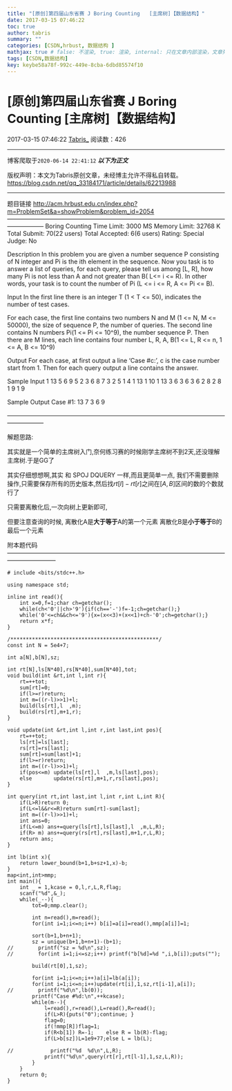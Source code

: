 ```yaml
---
title: "[原创]第四届山东省赛 J Boring Counting   [主席树]【数据结构】"
date: 2017-03-15 07:46:22
toc: true
author: tabris
summary: ""
categories: [CSDN,hrbust, 数据结构 ]
mathjax: true # false: 不渲染, true: 渲染, internal: 只在文章内部渲染，文章列表中不渲染
tags: [CSDN,数据结构]
key: keybe58a78f-992c-449e-8cba-6dbd85574f10
---
```


# [原创]第四届山东省赛 J Boring Counting   [主席树]【数据结构】

2017-03-15 07:46:22  [Tabris_](https://me.csdn.net/qq_33184171) 阅读数：426

---

博客爬取于`2020-06-14 22:41:12`
***以下为正文***

版权声明：本文为Tabris原创文章，未经博主允许不得私自转载。
https://blog.csdn.net/qq_33184171/article/details/62213988

<!-- more -->

---

题目链接 http://acm.hrbust.edu.cn/index.php?m=ProblemSet&a=showProblem&problem_id=2054
——————————————————————————————————————————
Boring Counting
Time Limit: 3000 MS	Memory Limit: 32768 K
Total Submit: 70(22 users)	Total Accepted: 6(6 users)	Rating: 	Special Judge: No

Description
In this problem you are given a number sequence P consisting of N integer and Pi is the ith element in the sequence. Now you task is to answer a list of queries, for each query, please tell us among [L, R], how many Pi is not less than A and not greater than B( L<= i <= R). In other words, your task is to count the number of Pi (L <= i <= R,  A <= Pi <= B).


Input
In the first line there is an integer T (1 < T <= 50), indicates the number of test cases. 

For each case, the first line contains two numbers N and M (1 <= N, M <= 50000), the size of sequence P, the number of queries. The second line contains N numbers Pi(1 <= Pi <= 10^9), the number sequence P. Then there are M lines, each line contains four number L, R, A, B(1 <= L, R <= n, 1 <= A, B <= 10^9)

Output
For each case, at first output a line ‘Case #c:’, c is the case number start from 1. Then for each query output a line contains the answer.

Sample Input
1
13 5
6 9 5 2 3 6 8 7 3 2 5 1 4
1 13 1 10
1 13 3 6
3 6 3 6
2 8 2 8
1 9 1 9

Sample Output
Case #1:
13
7
3
6
9



——————————————————————————————————————————

解题思路:


其实就是一个简单的主席树入门,奈何练习赛的时候刚学主席树不到2天,还没理解主席树.于是GG了

其实仔细想想啊,其实 和 SPOJ DQUERY 一样,而且更简单一点, 
我们不需要删除操作,只需要保存所有的历史版本,然后找$rt[l] - rt[r]$之间在$\big[A,B\big]$区间的数的个数就行了

只需要离散化后,一次向树上更新即可,

但要注意查询的时候,
离散化A是**大于等于**A的第一个元素
离散化B是**小于等于**B的最后一个元素



附本题代码
————————————————————————————————————————————
```
# include <bits/stdc++.h>

using namespace std;

inline int read(){
    int x=0,f=1;char ch=getchar();
    while(ch<'0'||ch>'9'){if(ch=='-')f=-1;ch=getchar();}
    while('0'<=ch&&ch<='9'){x=(x<<3)+(x<<1)+ch-'0';ch=getchar();}
    return x*f;
}

/************************************************/
const int N = 5e4+7;

int a[N],b[N],sz;

int rt[N],ls[N*40],rs[N*40],sum[N*40],tot;
void build(int &rt,int l,int r){
    rt=++tot;
    sum[rt]=0;
    if(l>=r)return;
    int m=((r-l)>>1)+l;
    build(ls[rt],l  ,m);
    build(rs[rt],m+1,r);
}

void update(int &rt,int l,int r,int last,int pos){
    rt=++tot;
    ls[rt]=ls[last];
    rs[rt]=rs[last];
    sum[rt]=sum[last]+1;
    if(l>=r)return;
    int m=((r-l)>>1)+l;
    if(pos<=m) update(ls[rt],l  ,m,ls[last],pos);
    else       update(rs[rt],m+1,r,rs[last],pos);
}

int query(int rt,int last,int l,int r,int L,int R){
    if(L>R)return 0;
    if(L<=l&&r<=R)return sum[rt]-sum[last];
    int m=((r-l)>>1)+l;
    int ans=0;
    if(L<=m) ans+=query(ls[rt],ls[last],l  ,m,L,R);
    if(R> m) ans+=query(rs[rt],rs[last],m+1,r,L,R);
    return ans;
}

int lb(int x){
    return lower_bound(b+1,b+sz+1,x)-b;
}
map<int,int>mmp;
int main(){
    int _ = 1,kcase = 0,l,r,L,R,flag;
    scanf("%d",&_);
    while(_--){
        tot=0;mmp.clear();

        int n=read(),m=read();
        for(int i=1;i<=n;i++) b[i]=a[i]=read(),mmp[a[i]]=1;

        sort(b+1,b+n+1);
        sz = unique(b+1,b+n+1)-(b+1);
//        printf("sz = %d\n",sz);
//        for(int i=1;i<=sz;i++) printf("b[%d]=%d ",i,b[i]);puts("");

        build(rt[0],1,sz);

        for(int i=1;i<=n;i++)a[i]=lb(a[i]);
        for(int i=1;i<=n;i++)update(rt[i],1,sz,rt[i-1],a[i]);
//        printf("%d\n",lb(0));
        printf("Case #%d:\n",++kcase);
        while(m--){
            l=read(),r=read(),L=read(),R=read();
            if(L>R){puts("0");continue; }
            flag=0;
            if(!mmp[R])flag=1;
            if(R<b[1]) R=-1;    else R = lb(R)-flag;
            if(L>b[sz])L=1e9+77;else L = lb(L);

//            printf("%d  %d\n",L,R);
            printf("%d\n",query(rt[r],rt[l-1],1,sz,L,R));
        }
    }
    return 0;
}
```
